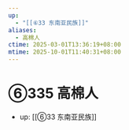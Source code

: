 ```yaml
---
up:
  - "[[⑥33 东南亚民族]]"
aliases:
  - 高棉人
ctime: 2025-03-01T13:36:19+08:00
mtime: 2025-10-01T11:40:31+08:00
---
```


# ⑥335 高棉人

- up: [[⑥33 东南亚民族]]
